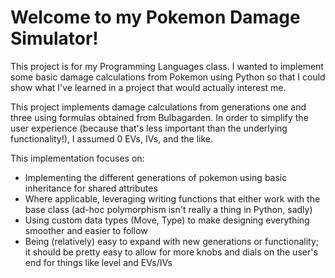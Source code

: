# Welcome to my Pokemon Damage Simulator!

This project is for my Programming Languages class. I wanted to implement some basic damage calculations from Pokemon using Python so that I could show what I've learned in a project that would actually interest me. 

This project implements damage calculations from generations one and three using formulas obtained from Bulbagarden. In order to simplify the user experience (because that's less important than the underlying functionality!), I assumed 0 EVs, IVs, and the like. 

This implementation focuses on: 
- Implementing the different generations of pokemon using basic inheritance for shared attributes
- Where applicable, leveraging writing functions that either work with the base class (ad-hoc polymorphism isn't really a thing in Python, sadly)
- Using custom data types (Move, Type) to make designing everything smoother and easier to follow
- Being (relatively) easy to expand with new generations or functionality; it should be pretty easy to allow for more knobs and dials on the user's end for things like level and EVs/IVs
